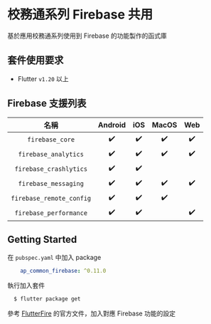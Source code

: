 # 校務通系列 Firebase 共用

基於應用校務通系列使用到 Firebase 的功能製作的函式庫

## 套件使用要求
 - Flutter `v1.20` 以上


## Firebase 支援列表

|    名稱    | Android | iOS | MacOS | Web |
|:---------:|:-------:|:---:|:-----:|:---:|
| `firebase_core`️ |    ✔️    |  ✔️  |   ✔️   |  ✔️  |
| `firebase_analytics`️ |    ✔️    |  ✔️  |   ✔️   |  ✔️  |
| `firebase_crashlytics`️ |    ✔️    |  ✔️  |   ️   |    ️  |
| `firebase_messaging`️ |    ✔️    |  ✔️  |   ✔️   |  ✔️  |
| `firebase_remote_config`️ |    ✔️    |  ✔️  |   ✔️   |    |
| `firebase_performance`️ |    ✔️    |  ✔️  |  ️   |  ✔️ |

## Getting Started

在 `pubspec.yaml` 中加入 package

```yaml
    ap_common_firebase: ^0.11.0
```

執行加入套件

```bash
  $ flutter package get
```

參考 [FlutterFire](https://firebase.flutter.dev/docs/overview) 的官方文件，加入對應 Firebase 功能的設定